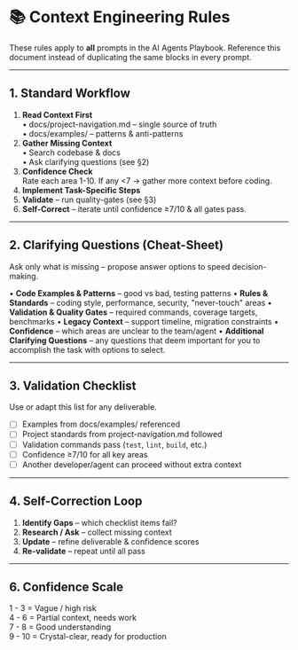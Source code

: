 # 📚 Context Engineering Rules

These rules apply to **all** prompts in the AI Agents Playbook.  Reference this document instead of duplicating the same blocks in every prompt.

---
## 1. Standard Workflow
1. **Read Context First**  
   • docs/project-navigation.md – single source of truth  
   • docs/examples/ – patterns & anti-patterns
2. **Gather Missing Context**  
   • Search codebase & docs  
   • Ask clarifying questions (see §2)
3. **Confidence Check**  
   Rate each area 1-10.  If any <7 → gather more context before coding.
4. **Implement Task-Specific Steps**
5. **Validate** – run quality-gates (see §3)
6. **Self-Correct** – iterate until confidence ≥7/10 & all gates pass.

---
## 2. Clarifying Questions (Cheat-Sheet)
Ask only what is missing – propose answer options to speed decision-making.

• **Code Examples & Patterns** – good vs bad, testing patterns
• **Rules & Standards** – coding style, performance, security, "never-touch" areas
• **Validation & Quality Gates** – required commands, coverage targets, benchmarks
• **Legacy Context** – support timeline, migration constraints
• **Confidence** – which areas are unclear to the team/agent
• **Additional Clarifying Questions** – any questions that deem important for you to accomplish the task with options to select.

---
## 3. Validation Checklist
Use or adapt this list for any deliverable.

- [ ] Examples from docs/examples/ referenced
- [ ] Project standards from project-navigation.md followed
- [ ] Validation commands pass (`test`, `lint`, `build`, etc.)
- [ ] Confidence ≥7/10 for all key areas
- [ ] Another developer/agent can proceed without extra context

---
## 4. Self-Correction Loop
1. **Identify Gaps** – which checklist items fail?  
2. **Research / Ask** – collect missing context  
3. **Update** – refine deliverable & confidence scores  
4. **Re-validate** – repeat until all pass

---
## 6. Confidence Scale
1 - 3 = Vague / high risk  
4 - 6 = Partial context, needs work  
7 - 8 = Good understanding  
9 - 10 = Crystal-clear, ready for production

